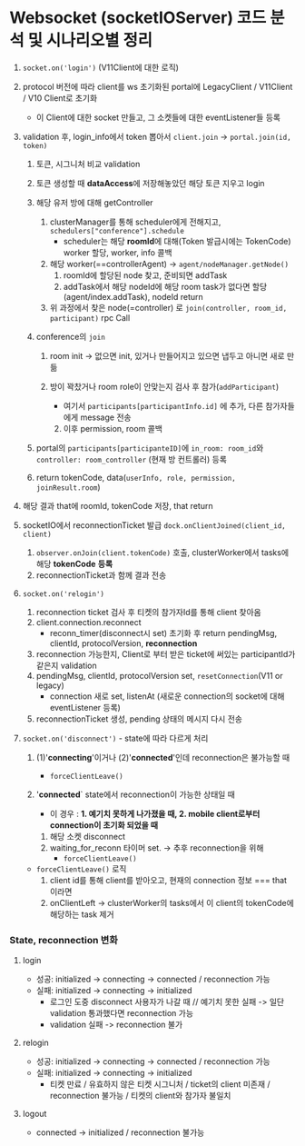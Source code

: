 # Websocket (socketIOServer) 코드 분석 및 시나리오별 정리

1. `socket.on('login')` (V11Client에 대한 로직)
2. protocol 버전에 따라 client를 ws 초기화된 portal에 LegacyClient / V11Client / V10 Client로 초기화 
   
   * 이 Client에 대한 socket 만들고, 그 소켓들에 대한 eventListener들 등록
   
3. validation 후, login_info에서 token 뽑아서 `client.join` -> `portal.join(id, token)`

   1. 토큰, 시그니처 비교 validation

   2. 토큰 생성할 때 **dataAccess**에 저장해놓았던 해당 토큰 지우고 login

   3. 해당 유저 방에 대해 getController 

      1. clusterManager를 통해 scheduler에게 전해지고, `schedulers["conference"].schedule`
         * scheduler는 해당 **roomId**에 대해(Token 발급시에는 TokenCode) worker 할당, worker, info 콜백
      2. 해당 worker(==controllerAgent) -> `agent/nodeManager.getNode()`
         1. roomId에 할당된 node 찾고, 준비되면 addTask
         2. addTask에서 해당 nodeId에 해당 room task가 없다면 할당(agent/index.addTask), nodeId return
      3. 위 과정에서 찾은 node(=controller) 로 `join(controller, room_id, participant)` rpc Call

   4. conference의 `join`

      1. room init -> 없으면 init, 있거나 만들어지고 있으면 냅두고 아니면 새로 만듦

      2. 방이 꽉찼거나 room role이 안맞는지 검사 후 참가(`addParticipant`)
         * 여기서 `participants[participantInfo.id]` 에 추가, 다른 참가자들에게 message 전송

         2. 이후 permission, room 콜백

   5. portal의 `participants[participanteID]`에 `in_room: room_id`와 `controller: room_controller` (현재 방 컨트롤러) 등록

   6. return tokenCode, data(`userInfo, role, permission, joinResult.room`)

4. 해당 결과 that에 roomId, tokenCode 저장, that return
   
5. socketIO에서 reconnectionTicket 발급 `dock.onClientJoined(client_id, client)`
   
   1. `observer.onJoin(client.tokenCode)` 호출, clusterWorker에서 tasks에 해당 **tokenCode** **등록**
   5. reconnectionTicket과 함께 결과 전송



2. `socket.on('relogin')`
   1. reconnection ticket 검사 후 티켓의 참가자Id를 통해 client 찾아옴
   2. client.connection.reconnect
      * reconn_timer(disconnect시 set) 초기화 후 return pendingMsg, clientId, protocolVersion, **reconnection**
   3. reconnection 가능한지, Client로 부터 받은 ticket에 써있는 participantId가 같은지 validation
   4. pendingMsg, clientId,  protocolVersion set, `resetConnection`(V11 or legacy)
      * connection 새로 set, listenAt (새로운 connection의 socket에 대해 eventListener 등록)
   5. reconnectionTicket 생성, pending 상태의 메시지 다시 전송



3. `socket.on('disconnect')` - state에 따라 다르게 처리

   1. (1)'**connecting**'이거나 (2)'**connected**'인데 reconnection은 불가능할 때
      
      * `forceClientLeave()`
      
   2. '**connected**` state에서 reconnection이 가능한 상태일 때

      * 이 경우 : **1. 예기치 못하게 나가졌을 때, 2. mobile client로부터 connection이 초기화 되었을 때**

      1. 해당 소켓 disconnect
      2. waiting_for_reconn 타이머 set. -> 추후 reconnection을 위해
         * `forceClientLeave()`

   * `forceClientLeave()` 로직
     1. client id를 통해 client를 받아오고, 현재의 connection 정보 === that 이라면
     2. onClientLeft -> clusterWorker의 tasks에서 이 client의 tokenCode에 해당하는 task 제거



### State, reconnection 변화

1. login
   * 성공: initialized -> connecting -> connected / reconnection 가능
   * 실패: initialized -> connecting -> initialized
     * 로그인 도중 disconnect 사용자가 나갈 때 // 예기치 못한 실패 -> 일단 validation 통과했다면 reconnection 가능
     * validation 실패 -> reconnection 불가
2. relogin 
   * 성공: initialized -> connecting -> connected / reconnection 가능
   * 실패: initialized -> connecting -> initialized
     * 티켓 만료 / 유효하지 않은 티켓 시그니처 / ticket의 client 미존재 / reconnection 불가능 / 티켓의 client와 참가자 불일치

3. logout
   * connected -> initialized / reconnection 불가능





















